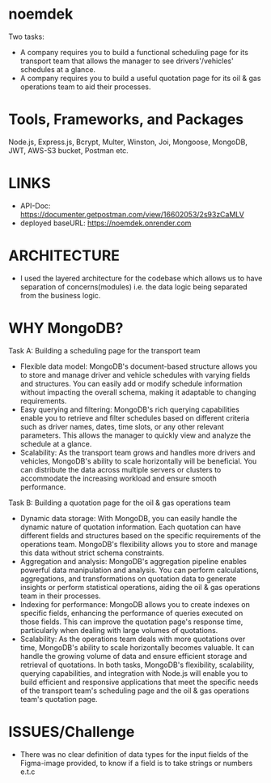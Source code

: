 # noemdek
Two tasks: 
- A company requires you to build a functional scheduling page for its transport team that allows the manager to see drivers'/vehicles' schedules at a
glance.
- A company requires you to build a useful quotation page for its oil & gas
operations team to aid their processes.

# Tools, Frameworks, and Packages
Node.js, Express.js, Bcrypt, Multer, Winston, Joi, Mongoose, MongoDB, JWT, AWS-S3 bucket, Postman etc.

# LINKS
- API-Doc: https://documenter.getpostman.com/view/16602053/2s93zCaMLV
- deployed baseURL: https://noemdek.onrender.com

# ARCHITECTURE
- I used the layered architecture for the codebase which allows us to have separation of concerns(modules) i.e. the data logic being separated from the business logic.

# WHY MongoDB?
Task A: Building a scheduling page for the transport team

- Flexible data model: MongoDB's document-based structure allows you to store and manage driver and vehicle schedules with varying fields and structures. You can easily add or modify schedule information without impacting the overall schema, making it adaptable to changing requirements.
- Easy querying and filtering: MongoDB's rich querying capabilities enable you to retrieve and filter schedules based on different criteria such as driver names, dates, time slots, or any other relevant parameters. This allows the manager to quickly view and analyze the schedule at a glance.
- Scalability: As the transport team grows and handles more drivers and vehicles, MongoDB's ability to scale horizontally will be beneficial. You can distribute the data across multiple servers or clusters to accommodate the increasing workload and ensure smooth performance.

Task B: Building a quotation page for the oil & gas operations team

- Dynamic data storage: With MongoDB, you can easily handle the dynamic nature of quotation information. Each quotation can have different fields and structures based on the specific requirements of the operations team. MongoDB's flexibility allows you to store and manage this data without strict schema constraints.
- Aggregation and analysis: MongoDB's aggregation pipeline enables powerful data manipulation and analysis. You can perform calculations, aggregations, and transformations on quotation data to generate insights or perform statistical operations, aiding the oil & gas operations team in their processes.
- Indexing for performance: MongoDB allows you to create indexes on specific fields, enhancing the performance of queries executed on those fields. This can improve the quotation page's response time, particularly when dealing with large volumes of quotations.
- Scalability: As the operations team deals with more quotations over time, MongoDB's ability to scale horizontally becomes valuable. It can handle the growing volume of data and ensure efficient storage and retrieval of quotations.
In both tasks, MongoDB's flexibility, scalability, querying capabilities, and integration with Node.js will enable you to build efficient and responsive applications that meet the specific needs of the transport team's scheduling page and the oil & gas operations team's quotation page.

# ISSUES/Challenge
- There was no clear definition of data types for the input fields of the Figma-image provided, to know if a field is to take strings or numbers e.t.c
